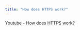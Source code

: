 ```yaml
---
title: "How does HTTPS work?"
---
```


[Youtube - How does HTTPS work?](https://www.youtube.com/watch?t=371&v=67kItGjvRs0&feature=youtu.be)